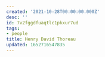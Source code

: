 ```yaml
---
created: '2021-10-28T00:00:00.000Z'
desc: ''
id: 7v2fggdfuaqtlc1pkxur7ud
tags:
- people
title: Henry David Thoreau
updated: 1652716547835
---
```

   
